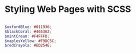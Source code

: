 # Styling Web Pages with SCSS


```scss

$oxfordBlue: #011936;
$blackCoral: #465362;
$mintCream: #F4FFFD;
$naplesYellow: #F9DC5C;
$redCrayola: #ED254E;
```